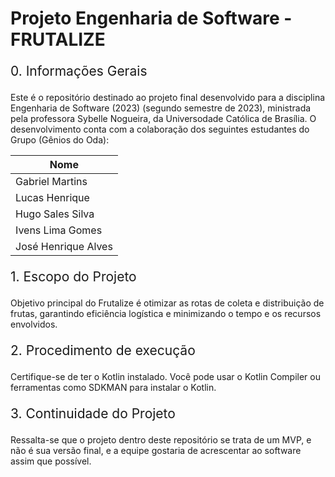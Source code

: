 <h1 style="font-size:2em;">Projeto Engenharia de Software - FRUTALIZE</h1>

<p style="font-size:1.5em;">0. Informações Gerais</p>
   
Este é o repositório destinado ao projeto final desenvolvido para a disciplina  Engenharia de Software (2023) (segundo semestre de 2023), ministrada pela professora Sybelle Nogueira, da Universodade Católica de Brasília. O desenvolvimento conta com a colaboração dos seguintes estudantes do Grupo (Gênios do Oda):

|       Nome          |      
|---------------------|
| Gabriel  Martins    |  
| Lucas Henrique      |              
| Hugo Sales Silva    |            
| Ivens Lima Gomes    |                     
| José Henrique Alves |                     

<p style="font-size:1.5em;">1. Escopo do Projeto</p>

Objetivo principal do Frutalize é otimizar as rotas de coleta e distribuição de frutas, garantindo eficiência logística e minimizando o tempo e os recursos envolvidos.


<p style="font-size:1.5em;">2. Procedimento de execução</p>

Certifique-se de ter o Kotlin instalado. Você pode usar o Kotlin Compiler ou ferramentas como SDKMAN para instalar o Kotlin.


<p style="font-size:1.5em;">3. Continuidade do Projeto</p>

Ressalta-se que o projeto dentro deste repositório se trata de um MVP, e não é sua versão final, e a equipe gostaria de acrescentar ao software assim que possível.

